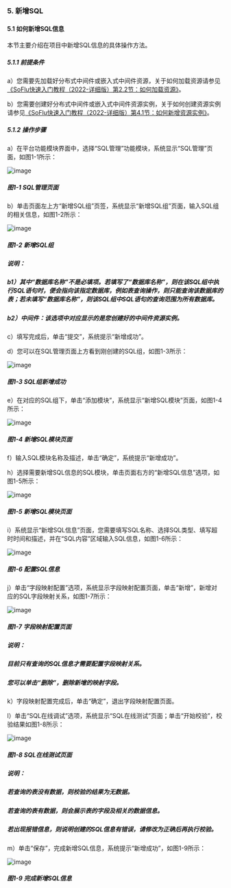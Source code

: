 ### 5. 新增SQL

#### 5.1 如何新增SQL信息

本节主要介绍在项目中新增SQL信息的具体操作方法。

##### 5.1.1 前提条件

a）您需要先加载好分布式中间件或嵌入式中间件资源，关于如何加载资源请参见[《SoFlu快速入门教程（2022-详细版）第2.2节：如何加载资源》](https://github.com/feisuanyz/SoFlu-adp/blob/main/SoFlu%EF%BC%88%E5%90%8E%E7%AB%AF%EF%BC%89%E5%85%A8%E8%87%AA%E5%8A%A8%E5%BC%80%E5%8F%91%E5%B9%B3%E5%8F%B0%E6%95%99%E7%A8%8B/SoFlu%EF%BC%88%E5%90%8E%E7%AB%AF%EF%BC%89%E5%BF%AB%E9%80%9F%E5%85%A5%E9%97%A8%E6%95%99%E7%A8%8B/SoFlu%E5%BF%AB%E9%80%9F%E5%85%A5%E9%97%A8%E6%95%99%E7%A8%8B%EF%BC%882022-%E8%AF%A6%E7%BB%86%E7%89%88%EF%BC%89/2.%20%E5%88%9B%E5%BB%BA%E9%A1%B9%E7%9B%AE/2.%20%E5%A6%82%E4%BD%95%E5%8A%A0%E8%BD%BD%E8%B5%84%E6%BA%90.md)。

b）您需要创建好分布式中间件或嵌入式中间件资源实例，关于如何创建资源实例请参见[《SoFlu快速入门教程（2022-详细版）第4.1节：如何新增资源实例》](https://github.com/feisuanyz/SoFlu-adp/blob/main/SoFlu%EF%BC%88%E5%90%8E%E7%AB%AF%EF%BC%89%E5%85%A8%E8%87%AA%E5%8A%A8%E5%BC%80%E5%8F%91%E5%B9%B3%E5%8F%B0%E6%95%99%E7%A8%8B/SoFlu%EF%BC%88%E5%90%8E%E7%AB%AF%EF%BC%89%E5%BF%AB%E9%80%9F%E5%85%A5%E9%97%A8%E6%95%99%E7%A8%8B/SoFlu%E5%BF%AB%E9%80%9F%E5%85%A5%E9%97%A8%E6%95%99%E7%A8%8B%EF%BC%882022-%E8%AF%A6%E7%BB%86%E7%89%88%EF%BC%89/4.%20%E5%88%9B%E5%BB%BA%E8%B5%84%E6%BA%90%E5%AE%9E%E4%BE%8B/1.%20%E5%A6%82%E4%BD%95%E6%96%B0%E5%A2%9E%E8%B5%84%E6%BA%90%E5%AE%9E%E4%BE%8B.md)。

##### 5.1.2 操作步骤

a）在平台功能模块界面中，选择“SQL管理”功能模块，系统显示“SQL管理”页面，如图1-1所示：

![image](https://user-images.githubusercontent.com/79617492/174554255-0fc4152a-0c24-41ff-bf23-25d0a136f324.png)

##### 图1-1 SQL管理页面

b）单击页面左上方“新增SQL组”页签，系统显示“新增SQL组”页面，输入SQL组的相关信息，如图1-2所示：

![image](https://user-images.githubusercontent.com/79617492/174554283-dcd9cabf-7099-47e7-93e1-f46b05302443.png)

##### 图1-2 新增SQL组

##### 说明：

##### b1）其中“数据库名称”不是必填项。若填写了“数据库名称”，则在该SQL组中执行SQL语句时，便会指向该指定数据库，例如表查询操作，则只能查询该数据库的表；若未填写“数据库名称”，则该SQL组中SQL语句的查询范围为所有数据库。

##### b2）中间件：该选项中对应显示的是您创建好的中间件资源实例。

c）填写完成后，单击“提交”，系统提示“新增成功”。

d）您可以在SQL管理页面上方看到刚创建的SQL组，如图1-3所示：

![image](https://user-images.githubusercontent.com/79617492/174554320-f2f8ad56-4704-494d-93ce-0f601e8d4904.png)

##### 图1-3 SQL组新增成功

e）在对应的SQL组下，单击“添加模块”，系统显示“新增SQL模块”页面，如图1-4所示：

![image](https://user-images.githubusercontent.com/79617492/174554353-ba87b291-181a-402b-9438-ba77b323918c.png)

##### 图1-4 新增SQL模块页面

f）输入SQL模块名称及描述，单击“确定”，系统提示“新增成功”。

h）选择需要新增SQL信息的SQL模块，单击页面右方的“新增SQL信息”选项，如图1-5所示：

![image](https://user-images.githubusercontent.com/79617492/174554371-5fdf552e-7714-478d-80e0-651584a255bf.png)

##### 图1-5 新增SQL模块页面

i）系统显示“新增SQL信息”页面，您需要填写SQL名称、选择SQL类型、填写超时时间和描述，并在“SQL内容”区域输入SQL信息，如图1-6所示：

![image](https://user-images.githubusercontent.com/79617492/174554399-f0b3448e-ca8e-49cf-ad91-4ce9d06e842b.png)

##### 图1-6 配置SQL信息

j）单击“字段映射配置”选项，系统显示字段映射配置页面，单击“新增”，新增对应的SQL字段映射关系，如图1-7所示：

![image](https://user-images.githubusercontent.com/79617492/174554423-dd0daafb-87b4-4539-a866-35dca5118cae.png)

##### 图1-7 字段映射配置页面

##### 说明：

##### 目前只有查询的SQL信息才需要配置字段映射关系。

##### 您可以单击“删除”，删除新增的映射字段。

k）字段映射配置完成后，单击“确定”，退出字段映射配置页面。

l）单击“SQL在线调试”选项，系统显示“SQL在线测试”页面；单击“开始校验”，校验结果如图1-8所示：

![image](https://user-images.githubusercontent.com/79617492/174554458-f04fa9f8-8ec8-4edc-a9c3-ee1befb66586.png)

##### 图1-8 SQL在线测试页面

##### 说明：

##### 若查询的表没有数据，则校验的结果为无数据。

##### 若查询的表有数据，则会展示表的字段及相关的数据信息。

##### 若出现报错信息，则说明创建的SQL信息有错误，请修改为正确后再执行校验。

m）单击“保存”，完成新增SQL信息，系统提示“新增成功”，如图1-9所示：

![image](https://user-images.githubusercontent.com/79617492/174554496-b2c27f69-cb7e-4fe3-8c33-3bef1947528e.png)

##### 图1-9 完成新增SQL信息
